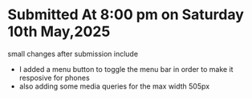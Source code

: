# Submitted At 8:00 pm on Saturday 10th May,2025

small changes after submission include
* I added a menu button to toggle the menu bar in order to make it resposive for phones
* also adding some media queries for the max width 505px
